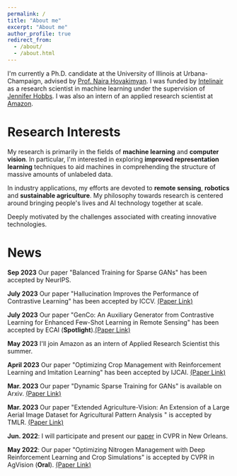 ```yaml
---
permalink: /
title: "About me"
excerpt: "About me"
author_profile: true
redirect_from: 
  - /about/
  - /about.html
---
```


I'm currently a Ph.D. candidate at the University of Illinois at Urbana-Champaign, advised by [Prof. Naira Hovakimyan](https://naira.mechse.illinois.edu/sciencex_teams/naira-hovakimyan/). I was funded by [Intelinair](https://www.intelinair.com/) as a research scientist in machine learning under the supervision of [Jennifer Hobbs](https://scholar.google.com/citations?user=zeWhseAAAAAJ&hl=en). I was also an intern of an applied research scientist at [Amazon](https://www.amazon.jobs/en/teams/buyer-risk-prevention). 

Research Interests
======
My research is primarily in the fields of **machine learning** and **computer vision**. In particular, I'm interested in exploring **improved representation learning** techniques to aid machines in comprehending the structure of massive amounts of unlabeled data.

In industry applications, my efforts are devoted to **remote sensing**, **robotics** and **sustainable agriculture**. My philosophy towards research is centered around bringing people's lives and AI technology together at scale. 

Deeply motivated by the challenges associated with creating innovative technologies.

News
======
**Sep 2023** Our paper "Balanced Training for Sparse GANs" has been accepted by NeurIPS.

**July 2023** Our paper "Hallucination Improves the Performance of Contrastive Learning" has been accepted by ICCV. [(Paper Link)](https://arxiv.org/pdf/2307.12168.pdf)

**July 2023** Our paper "GenCo: An Auxiliary Generator from Contrastive Learning for Enhanced Few-Shot Learning in Remote Sensing" has been accepted by ECAI (**Spotlight**).[(Paper Link)](https://arxiv.org/pdf/2307.14612.pdf) 

**May 2023** I'll join Amazon as an intern of Applied Research Scientist this summer.

**April 2023** Our paper "Optimizing Crop Management with Reinforcement Learning and Imitation Learning" has been accepted by IJCAI. [(Paper Link)](https://arxiv.org/pdf/2209.09991.pdf)

**Mar. 2023** Our paper "Dynamic Sparse Training for GANs" is available on Arxiv. [(Paper Link)](https://arxiv.org/pdf/2302.14670.pdf)


**Mar. 2023** Our paper "Extended Agriculture-Vision: An Extension of a Large Aerial Image Dataset for Agricultural Pattern Analysis
" is accepted by TMLR. [(Paper Link)](https://arxiv.org/pdf/2303.02460.pdf)

**Jun. 2022**: I will participate and present our [paper](https://www.agriculture-vision.com/agriculture-vision-2022/program-schedule-2022) in CVPR in New Orleans.  

**May 2022**: Our paper "Optimizing Nitrogen Management with Deep Reinforcement Learning and Crop Simulations" is accepted by CVPR in AgVision (**Oral**). [(Paper Link)](https://arxiv.org/pdf/2204.10394.pdf)






<!-- A data-driven personal website -->
<!-- ======
Like many other Jekyll-based GitHub Pages templates, academicpages makes you separate the website's content from its form. The content & metadata of your website are in structured markdown files, while various other files constitute the theme, specifying how to transform that content & metadata into HTML pages. You keep these various markdown (.md), YAML (.yml), HTML, and CSS files in a public GitHub repository. Each time you commit and push an update to the repository, the [GitHub pages](https://pages.github.com/) service creates static HTML pages based on these files, which are hosted on GitHub's servers free of charge.

Many of the features of dynamic content management systems (like Wordpress) can be achieved in this fashion, using a fraction of the computational resources and with far less vulnerability to hacking and DDoSing. You can also modify the theme to your heart's content without touching the content of your site. If you get to a point where you've broken something in Jekyll/HTML/CSS beyond repair, your markdown files describing your talks, publications, etc. are safe. You can rollback the changes or even delete the repository and start over -- just be sure to save the markdown files! Finally, you can also write scripts that process the structured data on the site, such as [this one](https://github.com/academicpages/academicpages.github.io/blob/master/talkmap.ipynb) that analyzes metadata in pages about talks to display [a map of every location you've given a talk](https://academicpages.github.io/talkmap.html).

Getting started
======
1. Register a GitHub account if you don't have one and confirm your e-mail (required!)
1. Fork [this repository](https://github.com/academicpages/academicpages.github.io) by clicking the "fork" button in the top right. 
1. Go to the repository's settings (rightmost item in the tabs that start with "Code", should be below "Unwatch"). Rename the repository "[your GitHub username].github.io", which will also be your website's URL.
1. Set site-wide configuration and create content & metadata (see below -- also see [this set of diffs](http://archive.is/3TPas) showing what files were changed to set up [an example site](https://getorg-testacct.github.io) for a user with the username "getorg-testacct")
1. Upload any files (like PDFs, .zip files, etc.) to the files/ directory. They will appear at https://[your GitHub username].github.io/files/example.pdf.  
1. Check status by going to the repository settings, in the "GitHub pages" section
 -->
